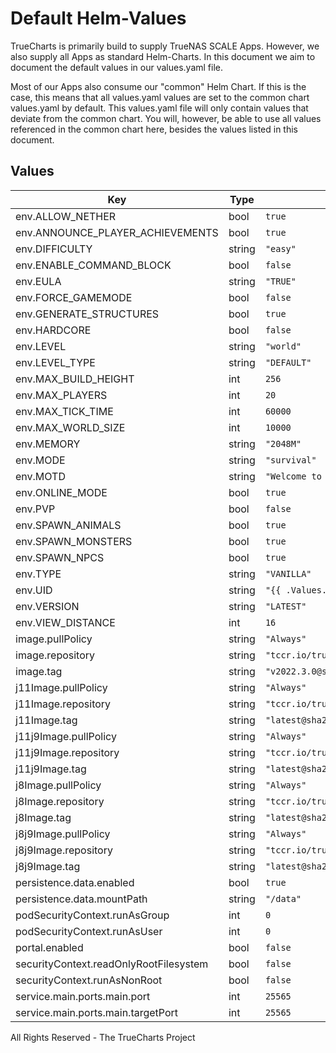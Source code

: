 # Default Helm-Values

TrueCharts is primarily build to supply TrueNAS SCALE Apps.
However, we also supply all Apps as standard Helm-Charts. In this document we aim to document the default values in our values.yaml file.

Most of our Apps also consume our "common" Helm Chart.
If this is the case, this means that all values.yaml values are set to the common chart values.yaml by default. This values.yaml file will only contain values that deviate from the common chart.
You will, however, be able to use all values referenced in the common chart here, besides the values listed in this document.

## Values

| Key | Type | Default | Description |
|-----|------|---------|-------------|
| env.ALLOW_NETHER | bool | `true` |  |
| env.ANNOUNCE_PLAYER_ACHIEVEMENTS | bool | `true` |  |
| env.DIFFICULTY | string | `"easy"` |  |
| env.ENABLE_COMMAND_BLOCK | bool | `false` |  |
| env.EULA | string | `"TRUE"` |  |
| env.FORCE_GAMEMODE | bool | `false` |  |
| env.GENERATE_STRUCTURES | bool | `true` |  |
| env.HARDCORE | bool | `false` |  |
| env.LEVEL | string | `"world"` |  |
| env.LEVEL_TYPE | string | `"DEFAULT"` |  |
| env.MAX_BUILD_HEIGHT | int | `256` |  |
| env.MAX_PLAYERS | int | `20` |  |
| env.MAX_TICK_TIME | int | `60000` |  |
| env.MAX_WORLD_SIZE | int | `10000` |  |
| env.MEMORY | string | `"2048M"` |  |
| env.MODE | string | `"survival"` |  |
| env.MOTD | string | `"Welcome to Minecraft on TrueNAS Scale!"` |  |
| env.ONLINE_MODE | bool | `true` |  |
| env.PVP | bool | `false` |  |
| env.SPAWN_ANIMALS | bool | `true` |  |
| env.SPAWN_MONSTERS | bool | `true` |  |
| env.SPAWN_NPCS | bool | `true` |  |
| env.TYPE | string | `"VANILLA"` |  |
| env.UID | string | `"{{ .Values.security.PUID }}"` |  |
| env.VERSION | string | `"LATEST"` |  |
| env.VIEW_DISTANCE | int | `16` |  |
| image.pullPolicy | string | `"Always"` |  |
| image.repository | string | `"tccr.io/truecharts/minecraft-java"` |  |
| image.tag | string | `"v2022.3.0@sha256:dc121eacba1f056fa287783d06a88dbb75bb50471cf0b6a8edcf04c96fd9dfc8"` |  |
| j11Image.pullPolicy | string | `"Always"` |  |
| j11Image.repository | string | `"tccr.io/truecharts/minecraft-java11"` |  |
| j11Image.tag | string | `"latest@sha256:2bf5f6051331e1ed8c92f41411001a9641d0b9e0bea6da3ec1296363201e07ee"` |  |
| j11j9Image.pullPolicy | string | `"Always"` |  |
| j11j9Image.repository | string | `"tccr.io/truecharts/minecraft-java11-openj9"` |  |
| j11j9Image.tag | string | `"latest@sha256:248ecbdca94efa8ab7c0b0437a0b59ba82ca9dabe6cd1f90a8cbd43319f15b82"` |  |
| j8Image.pullPolicy | string | `"Always"` |  |
| j8Image.repository | string | `"tccr.io/truecharts/minecraft-java8-openj9"` |  |
| j8Image.tag | string | `"latest@sha256:92af7100e72a3593bc09ab083deaf4d603751767806fa9b2496e6e81ccd0b3ac"` |  |
| j8j9Image.pullPolicy | string | `"Always"` |  |
| j8j9Image.repository | string | `"tccr.io/truecharts/minecraft-java8-openj9"` |  |
| j8j9Image.tag | string | `"latest@sha256:92af7100e72a3593bc09ab083deaf4d603751767806fa9b2496e6e81ccd0b3ac"` |  |
| persistence.data.enabled | bool | `true` |  |
| persistence.data.mountPath | string | `"/data"` |  |
| podSecurityContext.runAsGroup | int | `0` |  |
| podSecurityContext.runAsUser | int | `0` |  |
| portal.enabled | bool | `false` |  |
| securityContext.readOnlyRootFilesystem | bool | `false` |  |
| securityContext.runAsNonRoot | bool | `false` |  |
| service.main.ports.main.port | int | `25565` |  |
| service.main.ports.main.targetPort | int | `25565` |  |

All Rights Reserved - The TrueCharts Project
